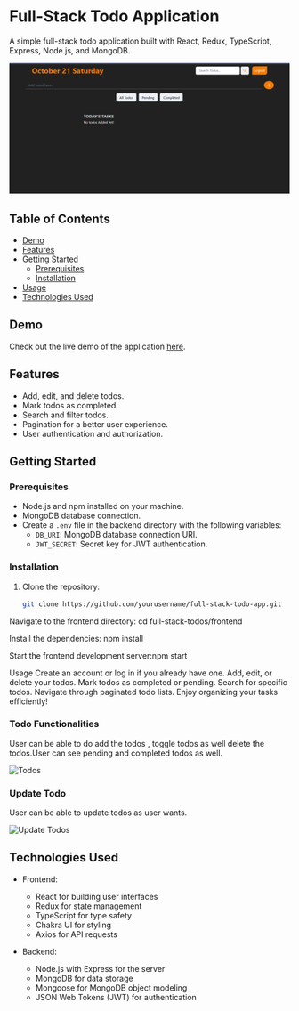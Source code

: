 # Full-Stack Todo Application

A simple full-stack todo application built with React, Redux, TypeScript, Express, Node.js, and MongoDB.

![Landing Page](frontend/src/Assets/landingPage.png)
<!-- ![Landing Page](frontend/src/Assets/homepage.png) -->
<!-- ![Login Page](frontend/src/Assets/login.png) -->

## Table of Contents

- [Demo](#demo)
- [Features](#features)
- [Getting Started](#getting-started)
  - [Prerequisites](#prerequisites)
  - [Installation](#installation)
- [Usage](#usage)
- [Technologies Used](#technologies-used)

## Demo 
Check out the live demo of the application [here](https://todomanager-five.vercel.app/).

## Features

- Add, edit, and delete todos.
- Mark todos as completed.
- Search and filter todos.
- Pagination for a better user experience.
- User authentication and authorization.


## Getting Started

### Prerequisites

- Node.js and npm installed on your machine.
- MongoDB database connection.
- Create a `.env` file in the backend directory with the following variables:
  - `DB_URI`: MongoDB database connection URI.
  - `JWT_SECRET`: Secret key for JWT authentication.

### Installation

1. Clone the repository:

   ```bash
   git clone https://github.com/yourusername/full-stack-todo-app.git

Navigate to the frontend directory:
cd full-stack-todos/frontend

Install the dependencies:
npm install

Start the frontend development server:npm start



Usage
Create an account or log in if you already have one.
Add, edit, or delete your todos.
Mark todos as completed or pending.
Search for specific todos.
Navigate through paginated todo lists.
Enjoy organizing your tasks efficiently!

### Todo Functionalities 
  User can be able to do add the todos , toggle todos as well delete the todos.User can see pending and completed todos as well.
  
  <!-- ![Todos](frontend/src/Assets/add.png) -->
  ![Todos](frontend/src/Assets/alltodos.png)
### Update Todo 
  User can be able to update todos as user wants.

  <!-- ![Update Todos](frontend/src/Assets/update.png) -->
![Update Todos](<frontend/src/Assets/update (2).png>)
## Technologies Used

- Frontend:
  - React for building user interfaces
  - Redux for state management
  - TypeScript for type safety
  - Chakra UI for styling
  - Axios for API requests

- Backend:
  - Node.js with Express for the server
  - MongoDB for data storage
  - Mongoose for MongoDB object modeling
  - JSON Web Tokens (JWT) for authentication
